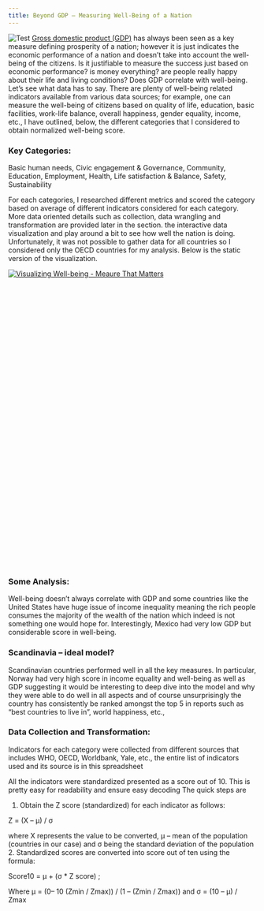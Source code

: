 ```yaml
---
title: Beyond GDP – Measuring Well-Being of a Nation
---
```

![Test](/img/wellbeing.jpg "Test")
[Gross domestic product (GDP)](https://en.wikipedia.org/wiki/Gross_domestic_product) has always been seen as a key measure defining prosperity of a nation; however it is just indicates the economic performance of a nation and doesn’t take into account the well-being of the citizens. Is it justifiable to measure the success just based on economic performance? is money everything? are people really happy about their life and living conditions? Does GDP correlate with well-being. Let’s see what data has to say. There are plenty of well-being related indicators available from various data sources; for example, one can measure the well-being of citizens based on quality of life, education, basic facilities, work-life balance, overall happiness, gender equality, income, etc., I have outlined, below, the different categories that I considered to obtain normalized well-being score.
### Key Categories:

Basic human needs, Civic engagement & Governance, Community, Education, Employment, Health, Life satisfaction & Balance, Safety, Sustainability

For each categories, I researched different metrics and scored the category based on average of different indicators considered for each category. More data oriented details such as collection, data wrangling and transformation are provided later in the section. 
the interactive data visualization and play around a bit to see how well the nation is doing. Unfortunately, it was not possible to gather data for all countries so I considered only the OECD countries for my analysis. Below is the static version of the visualization.

<script type='text/javascript' src='https://public.tableau.com/javascripts/api/viz_v1.js'></script><div class='tableauPlaceholder' style='width: 800px; height: 600px;'><noscript><a href='#'><img alt='Visualizing Well-being - Meaure That Matters  ' src='https:&#47;&#47;public.tableau.com&#47;static&#47;images&#47;Vi&#47;Visualizing_Well-being&#47;VisualizingWell-being&#47;1_rss.png' style='border: none' /></a></noscript><object class='tableauViz' width='1504' height='1169' style='display:none;'><param name='host_url' value='https%3A%2F%2Fpublic.tableau.com%2F' /> <param name='path' value='views&#47;Visualizing_Well-being&#47;VisualizingWell-being?:embed=y&amp;:display_count=y&amp;:showTabs=y' /> <param name='toolbar' value='yes' /><param name='static_image' value='https:&#47;&#47;public.tableau.com&#47;static&#47;images&#47;Vi&#47;Visualizing_Well-being&#47;VisualizingWell-being&#47;1.png' /> <param name='animate_transition' value='yes' /><param name='display_static_image' value='yes' /><param name='display_spinner' value='yes' /><param name='display_overlay' value='yes' /><param name='display_count' value='yes' /><param name='showTabs' value='y' /></object></div>

### Some Analysis: 

Well-being doesn’t always correlate with GDP and some countries like the United States have huge issue of income inequality meaning the rich people consumes the majority of the wealth of the nation which indeed is not something one would hope for. Interestingly, Mexico had very low GDP but considerable score in well-being.

### Scandinavia – ideal model?

Scandinavian countries performed well in all the key measures. In particular, Norway had very high score in income equality and well-being as well as GDP suggesting it would be interesting to deep dive into the model and why they were able to do well in all aspects and of course unsurprisingly the country has consistently be ranked amongst the top 5 in reports such as “best countries to live in”, world happiness, etc.,

### Data Collection and Transformation:

Indicators for each category were collected from different sources that includes WHO, OECD, Worldbank, Yale, etc., the entire list of indicators used and its source is in this spreadsheet

All the indicators were standardized presented as a score out of 10. This is pretty easy for readability and ensure easy decoding  The quick steps are
1. Obtain the Z score (standardized) for each indicator as follows:

Z = (X – µ) / σ

where X represents the value to be converted, µ – mean of the population (countries in our case) and  σ being the standard deviation of the population
2. Standardized scores are converted into score out of ten using the formula:

Score10 = µ + (σ * Z score) ;  

Where µ = (0– 10 (Zmin / Zmax)) / (1 – (Zmin / Zmax))  and σ = (10 – µ) / Zmax


